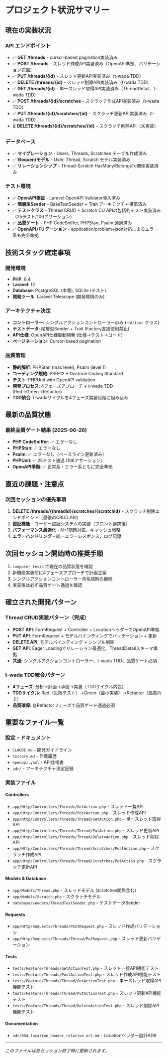 # プロジェクト状況サマリー

## 現在の実装状況

### API エンドポイント

- ✅ **GET /threads** - cursor-based pagination実装済み
- ✅ **POST /threads** - スレッド作成API実装済み（OpenAPI準拠、バリデーション完備）
- ✅ **PUT /threads/{id}** - スレッド更新API実装済み（t-wada TDD）
- ✅ **DELETE /threads/{id}** - スレッド削除API実装済み（t-wada TDD）
- ✅ **GET /threads/{id}** - 単一スレッド取得API実装済み（ThreadDetail、t-wada TDD）
- ✅ **POST /threads/{id}/scratches** - スクラッチ作成API実装済み（t-wada TDD）
- ✅ **PUT /threads/{id}/scratches/{id}** - スクラッチ更新API実装済み（t-wada TDD）
- ⏳ **DELETE /threads/{id}/scratches/{id}** - スクラッチ削除API（未実装）

### データベース

- ✅ **マイグレーション** - Users, Threads, Scratches テーブル作成済み
- ✅ **Eloquentモデル** - User, Thread, Scratch モデル実装済み
- ✅ **リレーションシップ** - Thread-Scratch HasMany/BelongsTo関係実装済み

### テスト環境

- ✅ **OpenAPI検証** - Laravel OpenAPI Validator導入済み
- ✅ **階層型Seeder** - BaseTestSeeder + Trait アーキテクチャ構築済み
- ✅ **テストクラス** - Thread CRUD + Scratch CU APIの包括的テスト実装済み（25テスト/106アサーション）
- ✅ **品質ゲート** - PHP CodeSniffer, PHPStan, Psalm 通過済み
- ✅ **OpenAPIバリデーション** - application/problem+json対応によるエラー系も完全準拠

## 技術スタック確定事項

### 開発環境

- **PHP**: 8.4
- **Laravel**: 12
- **Database**: PostgreSQL (本番), SQLite (テスト)
- **開発ツール**: Laravel Telescope (開発環境のみ)

### アーキテクチャ決定

- **コントローラー**: シングルアクションコントローラーのみ (`〜Action` クラス)
- **テストデータ**: 階層型Seeder + Trait (Factory直接使用禁止)
- **API仕様**: OpenAPI仕様駆動開発 (仕様→テスト→コード)
- **ページネーション**: Cursor-based pagination

### 品質管理

- **静的解析**: PHPStan (max level), Psalm (level 1)
- **コーディング規約**: PSR-12 + Doctrine Coding Standard
- **テスト**: PHPUnit with OpenAPI validation
- **開発プロセス**: 4フェーズアプローチ + t-wada TDD (Red→Green→Refactor)
- **TDD統合**: t-wadaサイクルを4フェーズ実装段階に組み込み

## 最新の品質状態

### 最終品質ゲート結果 (2025-06-26)

- **PHP CodeSniffer**: ✅ エラーなし
- **PHPStan**: ✅ エラーなし
- **Psalm**: ✅ エラーなし（ベースライン更新済み）
- **PHPUnit**: ✅ 25テスト通過 (106アサーション)
- **OpenAPI準拠**: ✅ 正常系・エラー系ともに完全準拠

## 直近の課題・注意点

### 次回セッションの優先事項

1. **DELETE /threads/{threadId}/scratches/{scratchId}** - スクラッチ削除エンドポイント（最後のCRUD API）
2. **認証機能** - ユーザー認証システムの実装（フロント連携後）
3. **パフォーマンス最適化** - N+1問題対策、キャッシュ戦略
4. **エラーハンドリング** - 統一エラーレスポンス、ログ記録

## 次回セッション開始時の推奨手順

1. `composer tests` で現在の品質状態を確認
2. 新機能実装前に4フェーズアプローチで計画立案
3. シングルアクションコントローラー命名規則の継続
4. 実装後は必ず品質ゲート通過を確認

## 確立された開発パターン

### Thread CRUD実装パターン（完成）
- **POST API**: FormRequest + Controller + LocationヘッダーでOpenAPI準拠
- **PUT API**: FormRequest + モデルバインディングでバリデーション + 更新
- **DELETE API**: モデルバインディング + シンプル削除
- **GET API**: Eager Loadingでリレーション最適化、ThreadDetailスキーマ準拠
- **共通**: シングルアクションコントローラー、t-wada TDD、品質ゲート必須

### t-wada TDD統合パターン
- **4フェーズ**: 分析→計画→承認→実装（TDDサイクル内包）
- **TDDサイクル**: Red（失敗テスト）→Green（最小実装）→Refactor（品質向上）
- **品質確保**: 各Refactorフェーズで品質ゲート通過必須

## 重要なファイル一覧

### 設定・ドキュメント

- `CLAUDE.md` - 開発ガイドライン
- `history.md` - 作業履歴
- `openapi.yaml` - API仕様書
- `adr/` - アーキテクチャ決定記録

### 実装ファイル

#### Controllers
- `app/Http/Controllers/Threads/GetAction.php` - スレッド一覧API
- `app/Http/Controllers/Threads/PostAction.php` - スレッド作成API
- `app/Http/Controllers/Threads/Thread/GetAction.php` - 単一スレッド取得API
- `app/Http/Controllers/Threads/Thread/PutAction.php` - スレッド更新API
- `app/Http/Controllers/Threads/Thread/DeleteAction.php` - スレッド削除API
- `app/Http/Controllers/Threads/Thread/Scratches/PostAction.php` - スクラッチ作成API
- `app/Http/Controllers/Threads/Thread/Scratches/PutAction.php` - スクラッチ更新API

#### Models & Database
- `app/Models/Thread.php` - スレッドモデル (scratches関係含む)
- `app/Models/Scratch.php` - スクラッチモデル
- `database/seeders/ThreadTestSeeder.php` - テストデータSeeder

#### Requests
- `app/Http/Requests/Threads/PostRequest.php` - スレッド作成バリデーション
- `app/Http/Requests/Threads/Thread/PutRequest.php` - スレッド更新バリデーション

#### Tests
- `tests/Feature/Threads/GetActionTest.php` - スレッド一覧API機能テスト
- `tests/Feature/Threads/PostActionTest.php` - スレッド作成API機能テスト
- `tests/Feature/Threads/Thread/GetActionTest.php` - 単一スレッド取得API機能テスト
- `tests/Feature/Threads/Thread/PutActionTest.php` - スレッド更新API機能テスト
- `tests/Feature/Threads/Thread/DeleteActionTest.php` - スレッド削除API機能テスト

#### Documentation
- `adr/004_location_header_relative_url.md` - Locationヘッダー設計ADR

---

*このファイルは各セッション終了時に更新されます。*
